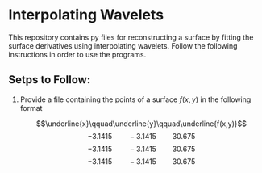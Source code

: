 # Interpolating Wavelets
This repository contains py files for reconstructing a surface by fitting the surface derivatives using interpolating wavelets. Follow the following instructions in order to use the programs.

## Setps to Follow:

1) Provide a file containing the points of a surface $f(x,y)$ in the following format

    $$\underline{x}\qquad\underline{y}\qquad\underline{f(x,y)}$$
    $$-3.1415\qquad -3.1415\qquad 30.675$$
    $$-3.1415\qquad -3.1415\qquad 30.675$$
    $$-3.1415\qquad -3.1415\qquad 30.675$$
    
